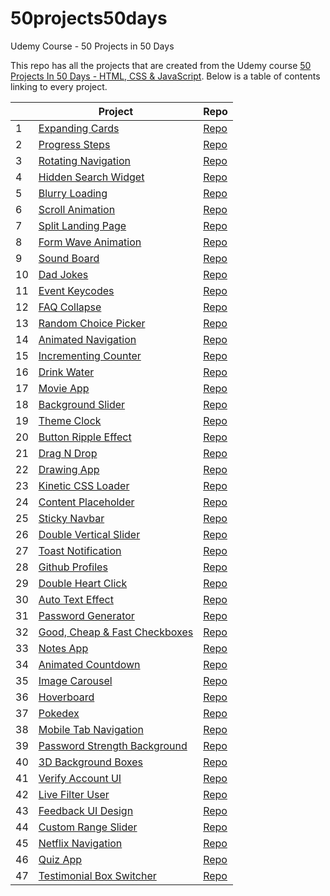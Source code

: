 # 50projects50days

Udemy Course - 50 Projects in 50 Days

This repo has all the projects that are created from the Udemy course
[50 Projects In 50 Days - HTML, CSS & JavaScript](https://www.udemy.com/share/103Pv23@PMKLRQODgR-8_GjGFKhdZscOF2lVU3ZLnBPERiQpUHjRw8xw2z0INoojsLcK2B7m/).
Below is a table of contents linking to every project.

|     | Project                                                                                                                      | Repo                                                                                                 |
| --- | ---------------------------------------------------------------------------------------------------------------------------- | ---------------------------------------------------------------------------------------------------- |
| 1   | [Expanding Cards](https://haylzrandom.github.io/50projects-html-css-js/expanding-cards/index.html)                           | [Repo](https://github.com/HaylzRandom/50projects-html-css-js/tree/main/expanding-cards)              |
| 2   | [Progress Steps](https://haylzrandom.github.io/50projects-html-css-js/progress-steps/index.html)                             | [Repo](https://github.com/HaylzRandom/50projects-html-css-js/tree/main/progress-steps)               |
| 3   | [Rotating Navigation](https://haylzrandom.github.io/50projects-html-css-js/rotating-navigation/index.html)                   | [Repo](https://github.com/HaylzRandom/50projects-html-css-js/tree/main/rotating-navigation)          |
| 4   | [Hidden Search Widget](https://haylzrandom.github.io/50projects-html-css-js/hidden-search-widget/index.html)                 | [Repo](https://github.com/HaylzRandom/50projects-html-css-js/tree/main/hidden-search-widget)         |
| 5   | [Blurry Loading](https://haylzrandom.github.io/50projects-html-css-js/blurry-loading/index.html)                             | [Repo](https://github.com/HaylzRandom/50projects-html-css-js/tree/main/blurry-loading)               |
| 6   | [Scroll Animation](https://haylzrandom.github.io/50projects-html-css-js/scroll-animation/index.html)                         | [Repo](https://github.com/HaylzRandom/50projects-html-css-js/tree/main/scroll-animation)             |
| 7   | [Split Landing Page](https://haylzrandom.github.io/50projects-html-css-js/split-landing-page/index.html)                     | [Repo](https://github.com/HaylzRandom/50projects-html-css-js/tree/main/split-landing-page)           |
| 8   | [Form Wave Animation](https://haylzrandom.github.io/50projects-html-css-js/form-wave-animation/index.html)                   | [Repo](https://github.com/HaylzRandom/50projects-html-css-js/tree/main/form-wave-animation)          |
| 9   | [Sound Board](https://haylzrandom.github.io/50projects-html-css-js/sound-board/index.html)                                   | [Repo](https://github.com/HaylzRandom/50projects-html-css-js/tree/main/sound-board)                  |
| 10  | [Dad Jokes](https://haylzrandom.github.io/50projects-html-css-js/dad-jokes/index.html)                                       | [Repo](https://github.com/HaylzRandom/50projects-html-css-js/tree/main/dad-jokes)                    |
| 11  | [Event Keycodes](https://haylzrandom.github.io/50projects-html-css-js/event-keycodes/index.html)                             | [Repo](https://github.com/HaylzRandom/50projects-html-css-js/tree/main/event-keycodes)               |
| 12  | [FAQ Collapse](https://haylzrandom.github.io/50projects-html-css-js/faq-collapse/index.html)                                 | [Repo](https://github.com/HaylzRandom/50projects-html-css-js/tree/main/faq-collapse)                 |
| 13  | [Random Choice Picker](https://haylzrandom.github.io/50projects-html-css-js/random-choice-picker/index.html)                 | [Repo](https://github.com/HaylzRandom/50projects-html-css-js/tree/main/random-choice-picker)         |
| 14  | [Animated Navigation](https://haylzrandom.github.io/50projects-html-css-js/animated-navigation/index.html)                   | [Repo](https://github.com/HaylzRandom/50projects-html-css-js/tree/main/animated-navigation)          |
| 15  | [Incrementing Counter](https://haylzrandom.github.io/50projects-html-css-js/incrementing-counter/index.html)                 | [Repo](https://github.com/HaylzRandom/50projects-html-css-js/tree/main/incrementing-counter)         |
| 16  | [Drink Water](https://haylzrandom.github.io/50projects-html-css-js/drink-water/index.html)                                   | [Repo](https://github.com/HaylzRandom/50projects-html-css-js/tree/main/drink-water)                  |
| 17  | [Movie App](https://haylzrandom.github.io/50projects-html-css-js/movie-app/index.html)                                       | [Repo](https://github.com/HaylzRandom/50projects-html-css-js/tree/main/movie-app)                    |
| 18  | [Background Slider](https://haylzrandom.github.io/50projects-html-css-js/background-slider/index.html)                       | [Repo](https://github.com/HaylzRandom/50projects-html-css-js/tree/main/background-slider)            |
| 19  | [Theme Clock](https://haylzrandom.github.io/50projects-html-css-js/theme-clock/index.html)                                   | [Repo](https://github.com/HaylzRandom/50projects-html-css-js/tree/main/theme-clock)                  |
| 20  | [Button Ripple Effect](https://haylzrandom.github.io/50projects-html-css-js/button-ripple-effect/index.html)                 | [Repo](https://github.com/HaylzRandom/50projects-html-css-js/tree/main/button-ripple-effect)         |
| 21  | [Drag N Drop](https://haylzrandom.github.io/50projects-html-css-js/drag-n-drop/index.html)                                   | [Repo](https://github.com/HaylzRandom/50projects-html-css-js/tree/main/drag-n-drop)                  |
| 22  | [Drawing App](https://haylzrandom.github.io/50projects-html-css-js/drawing-app/index.html)                                   | [Repo](https://github.com/HaylzRandom/50projects-html-css-js/tree/main/drawing-app)                  |
| 23  | [Kinetic CSS Loader](https://haylzrandom.github.io/50projects-html-css-js/kinetic-css-loader/index.html)                     | [Repo](https://github.com/HaylzRandom/50projects-html-css-js/tree/main/kinetic-css-loader)           |
| 24  | [Content Placeholder](https://haylzrandom.github.io/50projects-html-css-js/content-placeholder/index.html)                   | [Repo](https://github.com/HaylzRandom/50projects-html-css-js/tree/main/content-placeholder)          |
| 25  | [Sticky Navbar](https://haylzrandom.github.io/50projects-html-css-js/sticky-navbar/index.html)                               | [Repo](https://github.com/HaylzRandom/50projects-html-css-js/tree/main/sticky-navbar)                |
| 26  | [Double Vertical Slider](https://haylzrandom.github.io/50projects-html-css-js/double-vertical-slider/index.html)             | [Repo](https://github.com/HaylzRandom/50projects-html-css-js/tree/main/double-vertical-slider)       |
| 27  | [Toast Notification](https://haylzrandom.github.io/50projects-html-css-js/toast-notification/index.html)                     | [Repo](https://github.com/HaylzRandom/50projects-html-css-js/tree/main/toast-notification)           |
| 28  | [Github Profiles](https://haylzrandom.github.io/50projects-html-css-js/github-profiles/index.html)                           | [Repo](https://github.com/HaylzRandom/50projects-html-css-js/tree/main/github-profiles)              |
| 29  | [Double Heart Click](https://haylzrandom.github.io/50projects-html-css-js/double-heart-click/index.html)                     | [Repo](https://github.com/HaylzRandom/50projects-html-css-js/tree/main/double-heart-click)           |
| 30  | [Auto Text Effect](https://haylzrandom.github.io/50projects-html-css-js/auto-text-effect/index.html)                         | [Repo](https://github.com/HaylzRandom/50projects-html-css-js/tree/main/auto-text-effect)             |
| 31  | [Password Generator](https://haylzrandom.github.io/50projects-html-css-js/password-generator/index.html)                     | [Repo](https://github.com/HaylzRandom/50projects-html-css-js/tree/main/password-generator)           |
| 32  | [Good, Cheap & Fast Checkboxes](https://haylzrandom.github.io/50projects-html-css-js/good-cheap-fast-checkboxes/index.html)  | [Repo](https://github.com/HaylzRandom/50projects-html-css-js/tree/main/good-cheap-fast-checkboxes)   |
| 33  | [Notes App](https://haylzrandom.github.io/50projects-html-css-js/notes-app/index.html)                                       | [Repo](https://github.com/HaylzRandom/50projects-html-css-js/tree/main/notes-app)                    |
| 34  | [Animated Countdown](https://haylzrandom.github.io/50projects-html-css-js/animated-countdown/index.html)                     | [Repo](https://github.com/HaylzRandom/50projects-html-css-js/tree/main/animated-countdown)           |
| 35  | [Image Carousel](https://haylzrandom.github.io/50projects-html-css-js/image-carousel/index.html)                             | [Repo](https://github.com/HaylzRandom/50projects-html-css-js/tree/main/image-carousel)               |
| 36  | [Hoverboard](https://haylzrandom.github.io/50projects-html-css-js/hoverboard/index.html)                                     | [Repo](https://github.com/HaylzRandom/50projects-html-css-js/tree/main/hoverboard)                   |
| 37  | [Pokedex](https://haylzrandom.github.io/50projects-html-css-js/pokedex/index.html)                                           | [Repo](https://github.com/HaylzRandom/50projects-html-css-js/tree/main/pokedex)                      |
| 38  | [Mobile Tab Navigation](https://haylzrandom.github.io/50projects-html-css-js/mobile-tab-navigation/index.html)               | [Repo](https://github.com/HaylzRandom/50projects-html-css-js/tree/main/mobile-tab-navigation)        |
| 39  | [Password Strength Background](https://haylzrandom.github.io/50projects-html-css-js/password-strength-background/index.html) | [Repo](https://github.com/HaylzRandom/50projects-html-css-js/tree/main/password-strength-background) |
| 40  | [3D Background Boxes](https://haylzrandom.github.io/50projects-html-css-js/3d-background-boxes/index.html)                   | [Repo](https://github.com/HaylzRandom/50projects-html-css-js/tree/main/3d-background-boxes)          |
| 41  | [Verify Account UI](https://haylzrandom.github.io/50projects-html-css-js/verify-account-ui/index.html)                       | [Repo](https://github.com/HaylzRandom/50projects-html-css-js/tree/main/verify-account-ui)            |
| 42  | [Live Filter User](https://haylzrandom.github.io/50projects-html-css-js/live-filter-user/index.html)                         | [Repo](https://github.com/HaylzRandom/50projects-html-css-js/tree/main/live-filter-user)             |
| 43  | [Feedback UI Design](https://haylzrandom.github.io/50projects-html-css-js/feedback-ui-design/index.html)                     | [Repo](https://github.com/HaylzRandom/50projects-html-css-js/tree/main/feedback-ui-design)           |
| 44  | [Custom Range Slider](https://haylzrandom.github.io/50projects-html-css-js/custom-range-slider/index.html)                   | [Repo](https://github.com/HaylzRandom/50projects-html-css-js/tree/main/custom-range-slider)          |
| 45  | [Netflix Navigation](https://haylzrandom.github.io/50projects-html-css-js/netflix-navigation/index.html)                     | [Repo](https://github.com/HaylzRandom/50projects-html-css-js/tree/main/netflix-navigation)           |
| 46  | [Quiz App](https://haylzrandom.github.io/50projects-html-css-js/quiz-app/index.html)                                         | [Repo](https://github.com/HaylzRandom/50projects-html-css-js/tree/main/quiz-app)                     |
| 47  | [Testimonial Box Switcher](https://haylzrandom.github.io/50projects-html-css-js/testimonial-box-switcher/index.html)         | [Repo](https://github.com/HaylzRandom/50projects-html-css-js/tree/main/testimonial-box-switcher)     |
